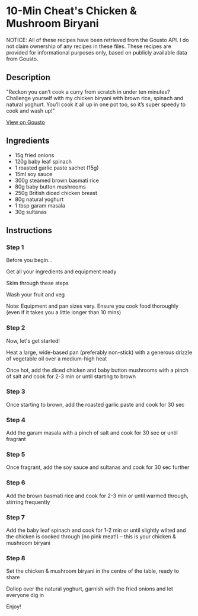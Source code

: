 # 10-Min Cheat's Chicken & Mushroom Biryani

NOTICE: All of these recipes have been retrieved from the Gousto API. I do not claim ownership of any recipes in these files. These recipes are provided for informational purposes only, based on publicly available data from Gousto.

## Description

"Reckon you can’t cook a curry from scratch in under ten minutes? Challenge yourself with my chicken biryani with brown rice, spinach and natural yoghurt. You’ll cook it all up in one pot too, so it’s super speedy to cook and wash up!"

[View on Gousto](https://www.gousto.co.uk/recipes/cookbook/10-min-cheats-chicken-mushroom-biryani)

## Ingredients

- 15g fried onions
- 120g baby leaf spinach
- 1 roasted garlic paste sachet (15g)
- 15ml soy sauce
- 300g steamed brown basmati rice
- 80g baby button mushrooms
- 250g British diced chicken breast
- 80g natural yoghurt
- 1 tbsp garam masala
- 30g sultanas

## Instructions


### Step 1

Before you begin...


Get all your ingredients and equipment ready


Skim through these steps


Wash your fruit and veg


Note: Equipment and pan sizes vary. Ensure you cook food thoroughly (even if it takes you a little longer than 10 mins)


### Step 2

Now, let's get started!


Heat a large, wide-based pan (preferably non-stick) with a generous drizzle of vegetable oil over a medium-high heat


Once hot, add the diced chicken and baby button mushrooms with a pinch of salt and cook for 2-3 min or until starting to brown


### Step 3

Once starting to brown, add the roasted garlic paste and cook for 30 sec


### Step 4

Add the garam masala with a pinch of salt and cook for 30 sec or until fragrant


### Step 5

Once fragrant, add the soy sauce and sultanas and cook for 30 sec further


### Step 6

Add the brown basmati rice and cook for 2-3 min or until warmed through, stirring frequently


### Step 7

Add the baby leaf spinach and cook for 1-2 min or until slightly wilted and the chicken is cooked through (no pink meat!) – this is your chicken &amp; mushroom biryani

### Step 8

Set the chicken &amp; mushroom biryani in the centre of the table, ready to share


Dollop over the natural yoghurt, garnish with the fried onions and let everyone dig in 


Enjoy!

